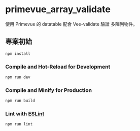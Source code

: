 # primevue_array_validate

使用  Primevue 的 datatable 配合 Vee-validate 驗證 多陣列物件。


## 專案初始

```sh
npm install
```

### Compile and Hot-Reload for Development

```sh
npm run dev
```

### Compile and Minify for Production

```sh
npm run build
```

### Lint with [ESLint](https://eslint.org/)

```sh
npm run lint
```
